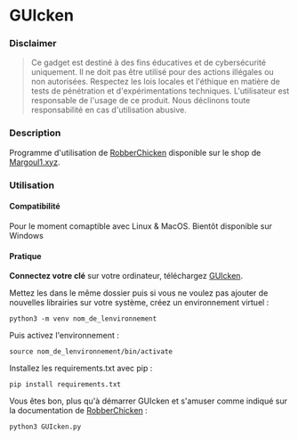 # GUIcken

### Disclaimer

> Ce gadget est destiné à des fins éducatives et de cybersécurité uniquement. Il ne doit pas être utilisé pour des actions illégales ou non autorisées. Respectez les lois locales et l'éthique en matière de tests de pénétration et d'expérimentations techniques. L'utilisateur est responsable de l'usage de ce produit. Nous déclinons toute responsabilité en cas d'utilisation abusive.

### Description
Programme d'utilisation de [RobberChicken](https://margoul1.xyz/products/RobberChicken%20v1/) disponible sur le shop de [Margoul1.xyz](https://margoul1.xyz).

### Utilisation
#### Compatibilité 
Pour le moment comaptible avec Linux & MacOS. Bientôt disponible sur Windows

#### Pratique
**Connectez votre clé** sur votre ordinateur, téléchargez [GUIcken](https://github.com/margoul1Malin/GUIcken/releases/tag/GUIcken_v1).  

Mettez les dans le même dossier puis si vous ne voulez pas ajouter de nouvelles librairies sur votre système, créez un environnement virtuel :  

``` python3 -m venv nom_de_lenvironnement ```

Puis activez l'environnement : 

``` source nom_de_lenvironnement/bin/activate ```

Installez les requirements.txt avec pip : 

``` pip install requirements.txt ```

Vous êtes bon, plus qu'à démarrer GUIcken et s'amuser comme indiqué sur la documentation de [RobberChicken](https://margoul1.xyz/products/RobberChicken%20v1/) :  

``` python3 GUIcken.py ```
